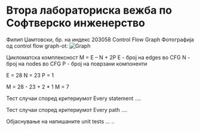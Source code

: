 # Втора лабораториска вежба по Софтверско инженерство
Филип Џамтовски, бр. на индекс 203058
Control Flow Graph
Фотографија од control flow graph-ot:
![Graph](https://user-images.githubusercontent.com/76556606/171952528-3ff0ab57-f398-4d43-a29c-588aa8b62f82.png)

Цикломатска комплексност
M = E – N + 2P
E - број на edges во CFG
N - број на nodes во CFG
P - број на поврзани компоненти

E = 28
N = 23
P = 1

M = 28 - 23 + 2 * 1
M = 7

Тест случаи според критериумот Every statement
....

Тест случаи според критериумот Every path
....

Објаснување на напишаните unit tests
... ..

